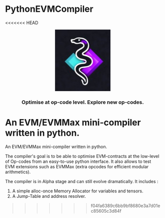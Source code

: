 # PythonEVMCompiler
<<<<<<< HEAD
<p align="center">
    <img src="docs/assets/pyevm_logo.jpg" height="200">
</p>
<div align="center">
  <h3 align="center">
  Optimise at op-code level. Explore new op-codes.
  </h3>
</div>

An EVM/EVMMax mini-compiler written in python.
=======
An EVM/EVMMax mini-compiler written in python.

The compiler's goal is to be able to optimise EVM-contracts at the low-level of Op-codes from an easy-to-use python interface.
It also allows to test EVM extensions such as EVMMax (extra opcodes for efficient modular arithmetics).

The compiler is in Alpha stage and can still evolve dramatically. It includes :

   1. A simple alloc-once Memory Allocator for variables and tensors.
   2. A Jump-Table and address resolver.
>>>>>>> f04fa6389c6bb9bf8680e3a7d01ec85605c3d84f
